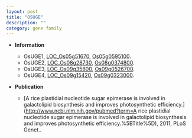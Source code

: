 ```yaml
---
layout: post
title: "OSUGE"
description: ""
category: gene family
---
```


* **Information**  
    + OsUGE1, [LOC_Os05g51670](http://rice.uga.edu/cgi-bin/ORF_infopage.cgi?orf=LOC_Os05g51670), [Os05g0595100](https://rapdb.dna.affrc.go.jp/locus/?name=Os05g0595100).
    + OsUGE2, [LOC_Os08g28730](http://rice.uga.edu/cgi-bin/ORF_infopage.cgi?orf=LOC_Os08g28730), [Os08g0374800](https://rapdb.dna.affrc.go.jp/locus/?name=Os08g0374800).
    + OsUGE3, [LOC_Os09g35800](http://rice.uga.edu/cgi-bin/ORF_infopage.cgi?orf=LOC_Os09g35800), [Os09g0526700](https://rapdb.dna.affrc.go.jp/locus/?name=Os09g0526700).
    + OsUGE4, [LOC_Os09g15420](http://rice.uga.edu/cgi-bin/ORF_infopage.cgi?orf=LOC_Os09g15420), [Os09g0323000](https://rapdb.dna.affrc.go.jp/locus/?name=Os09g0323000).

* **Publication**  
    + [A rice plastidial nucleotide sugar epimerase is involved in galactolipid biosynthesis and improves photosynthetic efficiency.](http://www.ncbi.nlm.nih.gov/pubmed?term=A rice plastidial nucleotide sugar epimerase is involved in galactolipid biosynthesis and improves photosynthetic efficiency.%5BTitle%5D), 2011, PLoS Genet..


